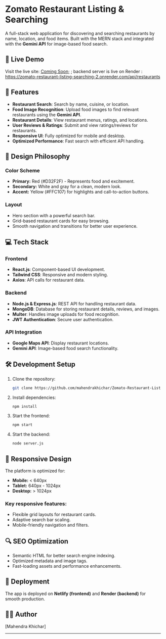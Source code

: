 # Zomato Restaurant Listing & Searching

A full-stack web application for discovering and searching restaurants by name, location, and food items. Built with the MERN stack and integrated with the **Gemini API** for image-based food search.



## 🌟 Live Demo

Visit the live site: [Coming Soon;](https://zomato-restaurant-listing-searching-three.vercel.app/) ;
backend server is live on Render : https://zomato-restaurant-listing-searching-2.onrender.com/api/restaurants

## 🚀 Features

- **Restaurant Search**: Search by name, cuisine, or location.
- **Food Image Recognition**: Upload food images to find relevant restaurants using the **Gemini API**.
- **Restaurant Details**: View restaurant menus, ratings, and locations.
- **User Reviews & Ratings**: Submit and view ratings/reviews for restaurants.
- **Responsive UI**: Fully optimized for mobile and desktop.
- **Optimized Performance**: Fast search with efficient API handling.

## 🎨 Design Philosophy

### **Color Scheme**
- **Primary:** Red (#D32F2F) - Represents food and excitement.
- **Secondary:** White and gray for a clean, modern look.
- **Accent:** Yellow (#FFC107) for highlights and call-to-action buttons.

### **Layout**
- Hero section with a powerful search bar.
- Grid-based restaurant cards for easy browsing.
- Smooth navigation and transitions for better user experience.

## 💻 Tech Stack

### **Frontend**
- **React.js**: Component-based UI development.
- **Tailwind CSS**: Responsive and modern styling.
- **Axios**: API calls for restaurant data.

### **Backend**
- **Node.js & Express.js**: REST API for handling restaurant data.
- **MongoDB**: Database for storing restaurant details, reviews, and images.
- **Multer**: Handles image uploads for food recognition.
- **JWT Authentication**: Secure user authentication.

### **API Integration**
- **Google Maps API**: Display restaurant locations.
- **Gemini API**: Image-based food search functionality.

## 🛠️ Development Setup

1. Clone the repository:
   ```bash
   git clone https://github.com/mahendrakhichar/Zomato-Restaurant-Listing-Searching/
   ```

2. Install dependencies:
   ```bash
   npm install
   ```

3. Start the frontend:
   ```bash
   npm start
   ```

4. Start the backend:
   ```bash
   node server.js
   ```

## 📱 Responsive Design

The platform is optimized for:
- **Mobile:** < 640px
- **Tablet:** 640px - 1024px
- **Desktop:** > 1024px

### Key responsive features:
- Flexible grid layouts for restaurant cards.
- Adaptive search bar scaling.
- Mobile-friendly navigation and filters.

## 🔍 SEO Optimization

- Semantic HTML for better search engine indexing.
- Optimized metadata and image tags.
- Fast-loading assets and performance enhancements.

## 🚀 Deployment

The app is deployed on **Netlify (frontend)** and **Render (backend)** for smooth production.

## 👨‍💻 Author

[Mahendra Khichar]

---

